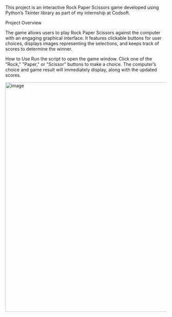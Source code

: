 This project is an interactive Rock Paper Scissors game developed using Python’s Tkinter library as part of my internship at Codsoft.

Project Overview

The game allows users to play Rock Paper Scissors against the computer with an engaging graphical interface. It features clickable buttons for user choices, displays images representing the selections, and keeps track of scores to determine the winner.

How to Use
Run the script to open the game window. Click one of the "Rock," "Paper," or "Scissor" buttons to make a choice. The computer’s choice and game result will immediately display, along with the updated scores.

<img width="740" height="718" alt="image" src="https://github.com/user-attachments/assets/b8e97587-dc75-414b-9fbe-2f24169c4214" />

